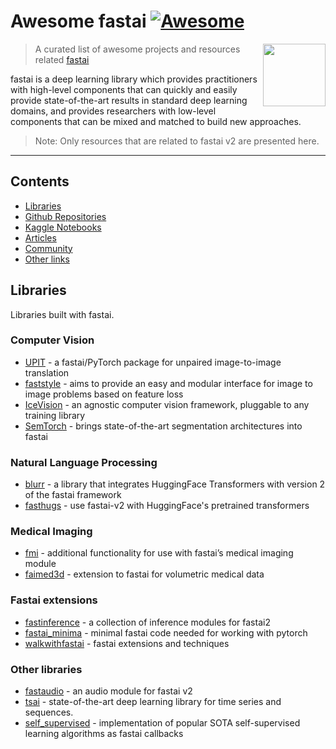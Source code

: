 # Awesome fastai [![Awesome](https://awesome.re/badge.svg)](https://awesome.re)
[<img src="https://github.com/fastai/fastpages/blob/master/images/logo.png" align="right" width="100">](https://docs.fast.ai)
> A curated list of awesome projects and resources related [fastai](https://docs.fast.ai)

fastai is a deep learning library which provides practitioners with high-level components that can quickly and easily provide state-of-the-art results in standard deep learning domains, and provides researchers with low-level components that can be mixed and matched to build new approaches. 

> Note: Only resources that are related to fastai v2 are presented here.

---
## Contents
- [Libraries](#libraries)
- [Github Repositories](#github)
- [Kaggle Notebooks](#kaggle)
- [Articles](#articles)
- [Community](#community)
- [Other links](#other)

## Libraries

Libraries built with fastai.

### Computer Vision
- [UPIT](https://github.com/tmabraham/UPIT) - a fastai/PyTorch package for unpaired image-to-image translation
- [faststyle](https://github.com/lgvaz/faststyle) - aims to provide an easy and modular interface for image to image problems based on feature loss
- [IceVision](https://github.com/airctic/icevision) - an agnostic computer vision framework, pluggable to any training library 
- [SemTorch](https://github.com/WaterKnight1998/SemTorch) - brings state-of-the-art segmentation architectures into fastai

### Natural Language Processing
- [blurr](https://github.com/ohmeow/blurr/) - a library that integrates HuggingFace Transformers with version 2 of the fastai framework
- [fasthugs](https://github.com/morganmcg1/fasthugs) - use fastai-v2 with HuggingFace's pretrained transformers

### Medical Imaging
- [fmi](https://github.com/asvcode/fmi) - additional functionality for use with fastai’s medical imaging module
- [faimed3d](https://github.com/kbressem/faimed3d) - extension to fastai for volumetric medical data

### Fastai extensions
- [fastinference](https://github.com/muellerzr/fastinference) - a collection of inference modules for fastai2
- [fastai_minima](https://github.com/muellerzr/fastai_minima) - minimal fastai code needed for working with pytorch
- [walkwithfastai](https://github.com/walkwithfastai/walkwithfastai.github.io) - fastai extensions and techniques

### Other libraries
- [fastaudio](https://github.com/fastaudio/fastaudio) - an audio module for fastai v2
- [tsai](https://github.com/timeseriesAI/tsai) - state-of-the-art deep learning library for time series and sequences.
- [self_supervised](https://github.com/KeremTurgutlu/self_supervised) - implementation of popular SOTA self-supervised learning algorithms as fastai callbacks
